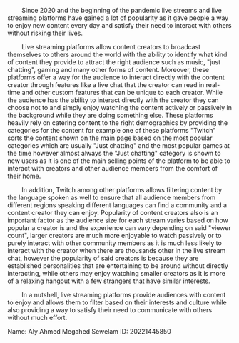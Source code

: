 $\qquad$Since 2020 and the beginning of the pandemic live streams and live streaming platforms have gained a lot of popularity as it gave people a way to enjoy new content every day and satisfy their need to interact with others without risking their lives.

$\qquad$Live streaming platforms allow content creators to broadcast themselves to others around the world with the ability to identify what kind of content they provide to attract the right audience such as music, "just chatting", gaming and many other forms of content.
Moreover, these platforms offer a way for the audience to interact directly with the content creator through features like a live chat that the creator can read in real-time and other custom features that can be unique to each creator. While the audience has the ability to interact directly with the creator they can choose not to and simply enjoy watching the content  actively or passively in the background while they are doing something else. These platforms heavily rely on catering content to the right demographics by providing the categories for the content for example one of these platforms "Twitch" sorts the content shown on the main page based on the most popular categories which are usually "Just chatting" and the most popular games at the time however almost always the "Just chatting" category is shown to new users as it is one of the main selling points of the platform to be able to interact with creators and other audience members from the comfort of their home.

$\qquad$In addition, Twitch among other platforms allows filtering content by the language spoken as well to ensure that all audience members from different regions speaking different languages can find a community and a content creator they can enjoy. Popularity of content creators also is an important factor as the audience size for each stream varies based on how popular a creator is and the experience can vary depending on said "viewer count", larger creators are much more enjoyable to watch passively or to purely interact with other community members as it is much less likely to interact with the creator when there are thousands other in the live stream chat, however the popularity of said creators is because they are established personalities that are entertaining to be around without directly interacting, while others may enjoy watching smaller creators as it is more of a relaxing hangout with a few strangers that have similar interests.

$\qquad$In a nutshell, live streaming platforms provide audiences with content to enjoy and allows them to filter based on their interests and culture while also providing a way to satisfy their need to communicate with others without much effort.

Name: Aly Ahmed Megahed Sewelam
ID: 20221445850